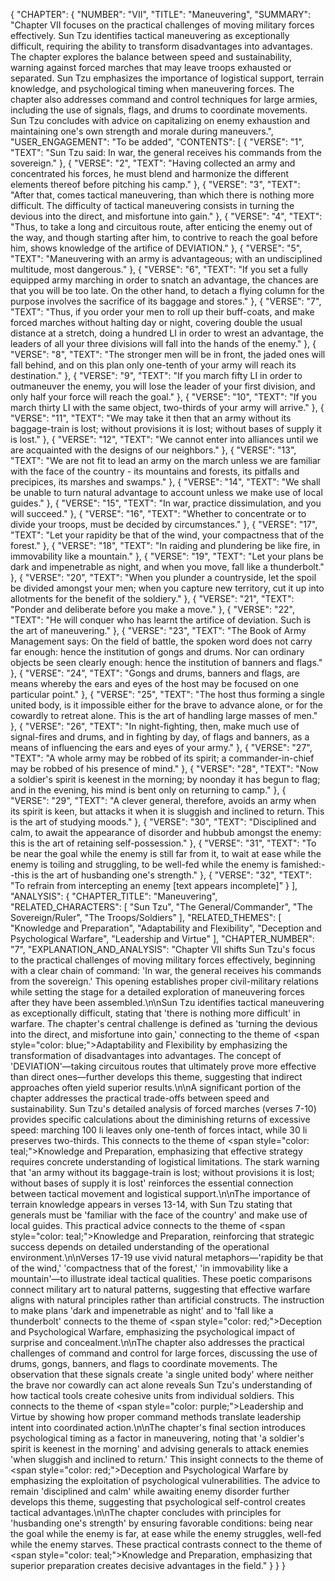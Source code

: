 {
  "CHAPTER": {
    "NUMBER": "VII",
    "TITLE": "Maneuvering",
    "SUMMARY": "Chapter VII focuses on the practical challenges of moving military forces effectively. Sun Tzu identifies tactical maneuvering as exceptionally difficult, requiring the ability to transform disadvantages into advantages. The chapter explores the balance between speed and sustainability, warning against forced marches that may leave troops exhausted or separated. Sun Tzu emphasizes the importance of logistical support, terrain knowledge, and psychological timing when maneuvering forces. The chapter also addresses command and control techniques for large armies, including the use of signals, flags, and drums to coordinate movements. Sun Tzu concludes with advice on capitalizing on enemy exhaustion and maintaining one's own strength and morale during maneuvers.",
    "USER_ENGAGEMENT": "To be added",
    "CONTENTS": [
      {
        "VERSE": "1",
        "TEXT": "Sun Tzu said: In war, the general receives his commands from the sovereign."
      },
      {
        "VERSE": "2",
        "TEXT": "Having collected an army and concentrated his forces, he must blend and harmonize the different elements thereof before pitching his camp."
      },
      {
        "VERSE": "3",
        "TEXT": "After that, comes tactical maneuvering, than which there is nothing more difficult. The difficulty of tactical maneuvering consists in turning the devious into the direct, and misfortune into gain."
      },
      {
        "VERSE": "4",
        "TEXT": "Thus, to take a long and circuitous route, after enticing the enemy out of the way, and though starting after him, to contrive to reach the goal before him, shows knowledge of the artifice of DEVIATION."
      },
      {
        "VERSE": "5",
        "TEXT": "Maneuvering with an army is advantageous; with an undisciplined multitude, most dangerous."
      },
      {
        "VERSE": "6",
        "TEXT": "If you set a fully equipped army marching in order to snatch an advantage, the chances are that you will be too late. On the other hand, to detach a flying column for the purpose involves the sacrifice of its baggage and stores."
      },
      {
        "VERSE": "7",
        "TEXT": "Thus, if you order your men to roll up their buff-coats, and make forced marches without halting day or night, covering double the usual distance at a stretch, doing a hundred LI in order to wrest an advantage, the leaders of all your three divisions will fall into the hands of the enemy."
      },
      {
        "VERSE": "8",
        "TEXT": "The stronger men will be in front, the jaded ones will fall behind, and on this plan only one-tenth of your army will reach its destination."
      },
      {
        "VERSE": "9",
        "TEXT": "If you march fifty LI in order to outmaneuver the enemy, you will lose the leader of your first division, and only half your force will reach the goal."
      },
      {
        "VERSE": "10",
        "TEXT": "If you march thirty LI with the same object, two-thirds of your army will arrive."
      },
      {
        "VERSE": "11",
        "TEXT": "We may take it then that an army without its baggage-train is lost; without provisions it is lost; without bases of supply it is lost."
      },
      {
        "VERSE": "12",
        "TEXT": "We cannot enter into alliances until we are acquainted with the designs of our neighbors."
      },
      {
        "VERSE": "13",
        "TEXT": "We are not fit to lead an army on the march unless we are familiar with the face of the country - its mountains and forests, its pitfalls and precipices, its marshes and swamps."
      },
      {
        "VERSE": "14",
        "TEXT": "We shall be unable to turn natural advantage to account unless we make use of local guides."
      },
      {
        "VERSE": "15",
        "TEXT": "In war, practice dissimulation, and you will succeed."
      },
      {
        "VERSE": "16",
        "TEXT": "Whether to concentrate or to divide your troops, must be decided by circumstances."
      },
      {
        "VERSE": "17",
        "TEXT": "Let your rapidity be that of the wind, your compactness that of the forest."
      },
      {
        "VERSE": "18",
        "TEXT": "In raiding and plundering be like fire, in immovability like a mountain."
      },
      {
        "VERSE": "19",
        "TEXT": "Let your plans be dark and impenetrable as night, and when you move, fall like a thunderbolt."
      },
      {
        "VERSE": "20",
        "TEXT": "When you plunder a countryside, let the spoil be divided amongst your men; when you capture new territory, cut it up into allotments for the benefit of the soldiery."
      },
      {
        "VERSE": "21",
        "TEXT": "Ponder and deliberate before you make a move."
      },
      {
        "VERSE": "22",
        "TEXT": "He will conquer who has learnt the artifice of deviation. Such is the art of maneuvering."
      },
      {
        "VERSE": "23",
        "TEXT": "The Book of Army Management says: On the field of battle, the spoken word does not carry far enough: hence the institution of gongs and drums. Nor can ordinary objects be seen clearly enough: hence the institution of banners and flags."
      },
      {
        "VERSE": "24",
        "TEXT": "Gongs and drums, banners and flags, are means whereby the ears and eyes of the host may be focused on one particular point."
      },
      {
        "VERSE": "25",
        "TEXT": "The host thus forming a single united body, is it impossible either for the brave to advance alone, or for the cowardly to retreat alone. This is the art of handling large masses of men."
      },
      {
        "VERSE": "26",
        "TEXT": "In night-fighting, then, make much use of signal-fires and drums, and in fighting by day, of flags and banners, as a means of influencing the ears and eyes of your army."
      },
      {
        "VERSE": "27",
        "TEXT": "A whole army may be robbed of its spirit; a commander-in-chief may be robbed of his presence of mind."
      },
      {
        "VERSE": "28",
        "TEXT": "Now a soldier's spirit is keenest in the morning; by noonday it has begun to flag; and in the evening, his mind is bent only on returning to camp."
      },
      {
        "VERSE": "29",
        "TEXT": "A clever general, therefore, avoids an army when its spirit is keen, but attacks it when it is sluggish and inclined to return. This is the art of studying moods."
      },
      {
        "VERSE": "30",
        "TEXT": "Disciplined and calm, to await the appearance of disorder and hubbub amongst the enemy: this is the art of retaining self-possession."
      },
      {
        "VERSE": "31",
        "TEXT": "To be near the goal while the enemy is still far from it, to wait at ease while the enemy is toiling and struggling, to be well-fed while the enemy is famished:--this is the art of husbanding one's strength."
      },
      {
        "VERSE": "32",
        "TEXT": "To refrain from intercepting an enemy [text appears incomplete]"
      }
    ],
    "ANALYSIS": {
      "CHAPTER_TITLE": "Maneuvering",
      "RELATED_CHARACTERS": [
        "Sun Tzu",
        "The General/Commander",
        "The Sovereign/Ruler",
        "The Troops/Soldiers"
      ],
      "RELATED_THEMES": [
        "Knowledge and Preparation",
        "Adaptability and Flexibility",
        "Deception and Psychological Warfare",
        "Leadership and Virtue"
      ],
      "CHAPTER_NUMBER": "7",
      "EXPLANATION_AND_ANALYSIS": "Chapter VII shifts Sun Tzu's focus to the practical challenges of moving military forces effectively, beginning with a clear chain of command: 'In war, the general receives his commands from the sovereign.' This opening establishes proper civil-military relations while setting the stage for a detailed exploration of maneuvering forces after they have been assembled.\n\nSun Tzu identifies tactical maneuvering as exceptionally difficult, stating that 'there is nothing more difficult' in warfare. The chapter's central challenge is defined as 'turning the devious into the direct, and misfortune into gain,' connecting to the theme of <span style=\"color: blue;\">Adaptability and Flexibility</span> by emphasizing the transformation of disadvantages into advantages. The concept of 'DEVIATION'—taking circuitous routes that ultimately prove more effective than direct ones—further develops this theme, suggesting that indirect approaches often yield superior results.\n\nA significant portion of the chapter addresses the practical trade-offs between speed and sustainability. Sun Tzu's detailed analysis of forced marches (verses 7-10) provides specific calculations about the diminishing returns of excessive speed: marching 100 li leaves only one-tenth of forces intact, while 30 li preserves two-thirds. This connects to the theme of <span style=\"color: teal;\">Knowledge and Preparation</span>, emphasizing that effective strategy requires concrete understanding of logistical limitations. The stark warning that 'an army without its baggage-train is lost; without provisions it is lost; without bases of supply it is lost' reinforces the essential connection between tactical movement and logistical support.\n\nThe importance of terrain knowledge appears in verses 13-14, with Sun Tzu stating that generals must be 'familiar with the face of the country' and make use of local guides. This practical advice connects to the theme of <span style=\"color: teal;\">Knowledge and Preparation</span>, reinforcing that strategic success depends on detailed understanding of the operational environment.\n\nVerses 17-19 use vivid natural metaphors—'rapidity be that of the wind,' 'compactness that of the forest,' 'in immovability like a mountain'—to illustrate ideal tactical qualities. These poetic comparisons connect military art to natural patterns, suggesting that effective warfare aligns with natural principles rather than artificial constructs. The instruction to make plans 'dark and impenetrable as night' and to 'fall like a thunderbolt' connects to the theme of <span style=\"color: red;\">Deception and Psychological Warfare</span>, emphasizing the psychological impact of surprise and concealment.\n\nThe chapter also addresses the practical challenges of command and control for large forces, discussing the use of drums, gongs, banners, and flags to coordinate movements. The observation that these signals create 'a single united body' where neither the brave nor cowardly can act alone reveals Sun Tzu's understanding of how tactical tools create cohesive units from individual soldiers. This connects to the theme of <span style=\"color: purple;\">Leadership and Virtue</span> by showing how proper command methods translate leadership intent into coordinated action.\n\nThe chapter's final section introduces psychological timing as a factor in maneuvering, noting that 'a soldier's spirit is keenest in the morning' and advising generals to attack enemies 'when sluggish and inclined to return.' This insight connects to the theme of <span style=\"color: red;\">Deception and Psychological Warfare</span> by emphasizing the exploitation of psychological vulnerabilities. The advice to remain 'disciplined and calm' while awaiting enemy disorder further develops this theme, suggesting that psychological self-control creates tactical advantages.\n\nThe chapter concludes with principles for 'husbanding one's strength' by ensuring favorable conditions: being near the goal while the enemy is far, at ease while the enemy struggles, well-fed while the enemy starves. These practical contrasts connect to the theme of <span style=\"color: teal;\">Knowledge and Preparation</span>, emphasizing that superior preparation creates decisive advantages in the field."
    }
  }
}